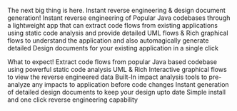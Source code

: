 The next big thing is here. Instant reverse engineering & design document generation! 
Instant reverse engineering of Popular Java codebases through a lightweight app that can extract code flows from existing applications using static code analysis and provide detailed UML flows & Rich graphical flows to understand the application and also automagically generate detailed Design documents for your existing application in a single click

What to expect!
Extract code flows from popular Java based codebase using powerful static code analysis
UML & Rich   Interactive graphical flows to view the reverse engineered data
Built-In impact analysis tools to pre-analyze any impacts to application before code changes
Instant generation of detailed design documents to keep your design upto date
Simple install and one click reverse engineering capability
